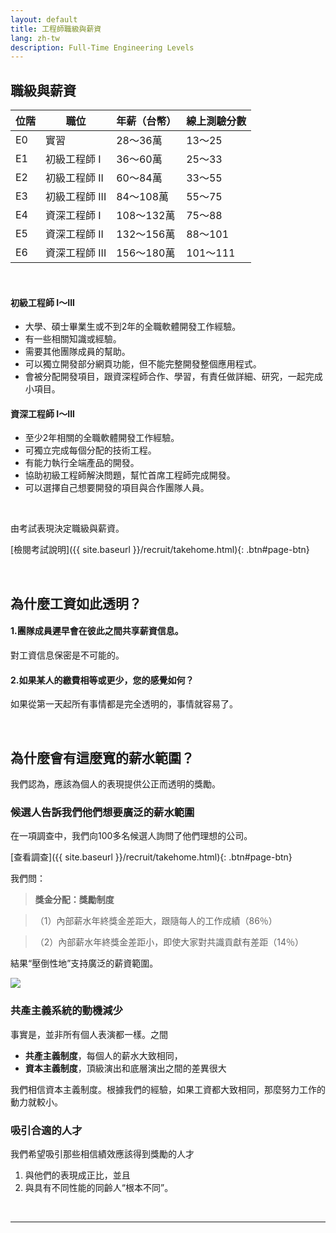 ```yaml
---
layout: default
title: 工程師職級與薪資
lang: zh-tw
description: Full-Time Engineering Levels
---
```




## 職級與薪資

| 位階 | 職位 | 年薪（台幣） | 線上測驗分數 |
| --- | --- | --- | --- |
| E0 | 實習 | 28～36萬 | 13～25 |
| E1 | 初級工程師 I | 36～60萬 | 25～33 |
| E2 | 初級工程師 II | 60～84萬 | 33～55 |
| E3 | 初級工程師 III | 84～108萬 | 55～75 |
| E4 | 資深工程師 I | 108～132萬 | 75～88 |
| E5 | 資深工程師 II | 132～156萬 | 88～101 |
| E6 | 資深工程師 III | 156～180萬 | 101～111 |

<!--
| E7 | 首席工程師 I | 180～204萬 | 111～125 |
| E8 | 首席工程師 II | 204～228萬 | 125～150 |
| E9 | 首席工程師 III | 228～264萬 | 150～200 |
| E10 | 技術長 | 264～312萬 | 200+ |
-->

<br>

#### 初級工程師 I～III

* 大學、碩士畢業生或不到2年的全職軟體開發工作經驗。
* 有一些相關知識或經驗。
* 需要其他團隊成員的幫助。
* 可以獨立開發部分網頁功能，但不能完整開發整個應用程式。
* 會被分配開發項目，跟資深程師合作、學習，有責任做詳細、研究，一起完成小項目。

#### 資深工程師 I～III

* 至少2年相關的全職軟體開發工作經驗。
* 可獨立完成每個分配的技術工程。
* 有能力執行全端產品的開發。
* 協助初級工程師解決問題，幫忙首席工程師完成開發。
* 可以選擇自己想要開發的項目與合作團隊人員。

<!--
#### 首席工程師 I～III

* 團隊中最專業的工程師。
* 負責推動新科技、技術、設計與工具。
* 可以比任何人更快更完善的執行全端整個產品的開發。
* 有責任設計並執行開發規劃，分配團隊工作，保持開發進度。
* 有義務幫忙團隊其他工程師完成開發項目並給予建議，決定公司科技使用的方向、策略、團隊架構。
-->

<br>

由考試表現決定職級與薪資。

[檢閱考試說明]({{ site.baseurl }}/recruit/takehome.html){: .btn#page-btn}

<br>

## 為什麼工資如此透明？

#### 1.團隊成員遲早會在彼此之間共享薪資信息。

對工資信息保密是不可能的。

#### 2.如果某人的繳費相等或更少，您的感覺如何？

如果從第一天起所有事情都是完全透明的，事情就容易了。

<br>

## 為什麼會有這麼寬的薪水範圍？

我們認為，應該為個人的表現提供公正而透明的獎勵。

### 候選人告訴我們他們想要廣泛的薪水範圍

在一項調查中，我們向100多名候選人詢問了他們理想的公司。

[查看調查]({{ site.baseurl }}/recruit/takehome.html){: .btn#page-btn}


我們問：

> **獎金分配：獎勵制度**

>（1）內部薪水年終獎金差距大，跟隨每人的工作成績（86％）

>（2）內部薪水年終獎金差距小，即使大家對共識貢獻有差距（14％）

結果“壓倒性地”支持廣泛的薪資範圍。

<a href='https://photos.google.com/share/AF1QipPZ3fACGsFJRQxhLKTaLQ-eDQdKGN6bB5dz0Erq0TBQa1wNXe2xd5Ohv05GqQjasA?key=aE5fS0xkYkZ4cDFSYks5T1djdDNqOFZvQ3ZleS1R&source=ctrlq.org' target="_blank"><img src='https://lh3.googleusercontent.com/Nrnj01a58O2hfF15N9p6ceSQb9lnDqZOqcj-7-FPMrlGsn0z9dJJ5HXbqsqh1iPQvV-qIGSZsbcjQYv2h3RF-XDzDyEAQUf90E9nmCPEd7wWwEajHmJvlFjjq1j2tu9nK-nWfdU9-w=w2400' /></a>

### 共產主義系統的動機減少

事實是，並非所有個人表演都一樣。之間

* **共產主義制度**，每個人的薪水大致相同，
* **資本主義制度**，頂級演出和底層演出之間的差異很大

我們相信資本主義制度。根據我們的經驗，如果工資都大致相同，那麼努力工作的動力就較小。

### 吸引合適的人才

我們希望吸引那些相信績效應該得到獎勵的人才

1. 與他們的表現成正比，並且
2. 與具有不同性能的同齡人“根本不同”。

<br>

<!--
## 如何選擇這些薪金的上限和下限？


#### 下限（E0-台幣36萬）

這接近台灣的最低工資。對於以前的軟件開發經驗為零，需要大量培訓和投資的人，我們認為這不是一個不公平的起點。重點應該放在您要去的地方，而不是開始的地方。

#### 上限（E10-台幣300萬）

我們的技術長薪水範圍約為每年10萬美元，大致相當於應聘者在矽谷擁有CS學位的應屆大學畢業生的起薪。

儘管此值似乎很高，但在矽谷中適中。

[查看矽谷軟件工資](https://www.levels.fyi/){: .btn#page-btn}{:target="_blank"}

<br>
-->

---

